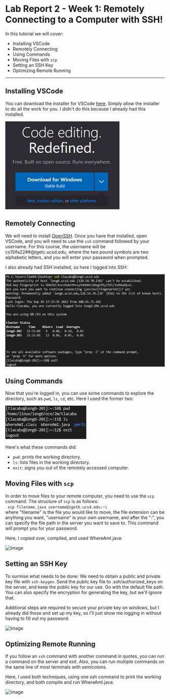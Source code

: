 # Lab Report 2 - Week 1: Remotely Connecting to a Computer with SSH!

In this tutorial we will cover:

* Installing VSCode
* Remotely Connecting
* Using Commands
* Moving Files with `scp`
* Setting an SSH Key
* Optimizing Remote Running

---

## Installing VSCode
You can download the installer for VSCode [here](https://code.visualstudio.com/). Simply allow the installer to do all the work for you. I didn't do this because I already had this installed.

![Image](/VSCodeInstaller.png)

## Remotely Connecting
We will need to install [OpenSSH](https://learn.microsoft.com/en-us/windows-server/administration/openssh/openssh_install_firstuse?tabs=gui). Once you have that installed, open VSCode, and you will need to use the `ssh` command followed by your username. For this course, the username will be cs15lfa22##@igetc.ucsd.edu, where the two pound symbols are two alphabetic letters, and you will enter your password when prompted. 

I also already had SSH installed, so here I logged into SSH:

![Image](/LoggingIntoSSH.png)

## Using Commands
Now that you're logged in, you can use some commands to explore the directory, such as `pwd`, `ls`, `cd`, etc. Here I used the former two:

![Image](/UsingCommands.png)

Here's what these commands did:

* `pwd`: prints the working directory.
* `ls`: lists files in the working directory.
* `exit`: signs you out of the remotely accessed computer.

## Moving Files with `scp`
In order to move files to your remote computer, you need to use the `scp` command. The structure of `scp` is as follows:  
``` scp filename.java username@iget6.ucsd.edu:~\```  
where "filename" is the file you would like to move, the file extension can be anything you want, "username" is your own username, and after the ":", you can specify the file path in the server you want to save to. This command will prompt you for your password. 

Here, I copied over, compiled, and used WhereAmI.java:

![Image](/MovingFiles.png)

## Setting an SSH Key
To surmise what needs to be done: We need to obtain a public and private key file with `ssh-keygen`. Send the public key file to .ssh/authorized_keys on the server, and keep the public key for our use. Go with the default file path. You can also specify the encryption for generating the key, but we'll ignore that. 

Additional steps are required to secure your private key on windows, but I already did those and set up my key, so I'll just show me logging in without having to fill out my password:

![Image](/LogInWOPW.png)

## Optimizing Remote Running
If you follow an `ssh` command with another command in quotes, you can run a command on the server and exit. Also, you can run multiple commands on the same line of most terminals with semicolons.

Here, I used both techniques, using one ssh command to print the working directory, and both compile and run WhereAmI.java:

![Image](/MultiCommand.png)
